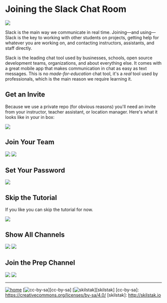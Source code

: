 # Joining the Slack Chat Room

![](assets/slack.png)

Slack is the main way we communicate in real time. Joining—and
using—Slack is the key to working with other students on projects,
getting help for whatever you are working on, and contacting
instructors, assistants, and staff directly.

Slack is the leading chat tool used by businesses, schools,
open source development teams, organizations, and about everything
else. It comes with a great mobile app that makes communication in
chat as easy as text messages. This is no *made-for-education* chat
tool, it's a *real* tool used by professionals, which is the main
reason we require learning it. 

## Get an Invite

Because we use a private repo (for obvious reasons) you'll need an
invite from your instructor, teacher assistant, or location manager.
Here's what it looks like in your in box:

![](assets/slack1.png)

## Join Your Team

![](assets/slack2.png)
![](assets/slack3.png)

## Set Your Password

![](assets/slack4.png)

## Skip the Tutorial

If you like you can skip the tutorial for now.

![](assets/slack5.png)

## Show All Channels

![](assets/slack6.png)
![](assets/slack7.png)

## Join the Prep Channel

![](assets/slack8.png)
![](assets/slack9.png)
 
---
[![home](/assets/home-bw.png)](/README.md)
[![cc-by-sa](/assets/cc-by-sa.png)][cc-by-sa]
[![skilstak](/assets/skilstak-logo-bw.png)][skilstak]
[cc-by-sa]: https://creativecommons.org/licenses/by-sa/4.0/
[skilstak]: http://skilstak.io

